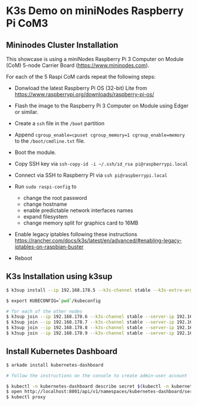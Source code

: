 # K3s Demo on miniNodes Raspberry Pi CoM3

## Mininodes Cluster Installation

This showcase is using a miniNodes Raspberry Pi 3 Computer on Module (CoM) 5-node Carrier Board (https://www.mininodes.com).

For each of the 5 Raspi CoM cards repeat the following steps:
- Donwload the latest Raspberry Pi OS (32-bit) Lite from https://www.raspberrypi.org/downloads/raspberry-pi-os/
- Flash the image to the Raspberry Pi 3 Computer on Module using Edger or similar.
- Create a `ssh` file in the `/boot` partition
- Append `cgroup_enable=cpuset cgroup_memory=1 cgroup_enable=memory` to the `/boot/cmdline.txt` file.
- Boot the module.

- Copy SSH key via `ssh-copy-id -i ~/.ssh/id_rsa pi@raspberrypi.local`
- Connect via SSH to Raspberry PI via `ssh pi@raspberrypi.local`
- Run `sudo raspi-config` to
  - change the root password
  - change hostname
  - enable predictable network interfaces names
  - expand filesystem
  - change memory split for graphics card to 16MB
- Enable legacy iptables following these instructions https://rancher.com/docs/k3s/latest/en/advanced/#enabling-legacy-iptables-on-raspbian-buster
- Reboot

## K3s Installation using k3sup

```bash
$ k3sup install --ip 192.168.178.5 --k3s-channel stable --k3s-extra-args '--write-kubeconfig-mode 644 --disable traefik --no-deploy traefik --node-label arch=armv7l' --user pi --context mininodes

$ export KUBECONFIG=`pwd`/kubeconfig

# for each of the other nodes
$ k3sup join --ip 192.168.178.6 --k3s-channel stable --server-ip 192.168.178.5 --user pi --k3s-extra-args '--node-label arch=armv7l'
$ k3sup join --ip 192.168.178.7 --k3s-channel stable --server-ip 192.168.178.5 --user pi --k3s-extra-args '--node-label arch=armv7l'
$ k3sup join --ip 192.168.178.8 --k3s-channel stable --server-ip 192.168.178.5 --user pi --k3s-extra-args '--node-label arch=armv7l'
$ k3sup join --ip 192.168.178.9 --k3s-channel stable --server-ip 192.168.178.5 --user pi --k3s-extra-args '--node-label arch=armv7l'
```

## Install Kubernetes Dashboard

```bash
$ arkade install kubernetes-dashboard

# follow the instructions on the console to create admin-user account

$ kubectl -n kubernetes-dashboard describe secret $(kubectl -n kubernetes-dashboard get secret | grep admin-user-token | awk '{print $1}')
$ open http://localhost:8001/api/v1/namespaces/kubernetes-dashboard/services/https:kubernetes-dashboard:/proxy/#/login
$ kubectl proxy
```